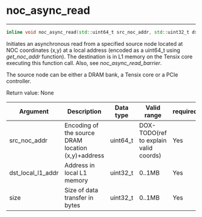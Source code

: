 # noc_async_read

---
```cpp
inline void noc_async_read(std::uint64_t src_noc_addr, std::uint32_t dst_local_l1_addr, std::uint32_t size)inline void noc_async_read(std::uint64_t src_noc_addr, std::uint32_t dst_local_l1_addr, std::uint32_t size)
```

Initiates an asynchronous read from a specified source node located at NOC coordinates (x,y) at a local address (encoded as a uint64_t using *get_noc_addr* function). The destination is in L1 memory on the Tensix core executing this function call. Also, see *noc_async_read_barrier*.

The source node can be either a DRAM bank, a Tensix core or a PCIe controller.

Return value: None

| Argument          | Description                                        | Data type      | Valid range                           | required       |
|-------------------|----------------------------------------------------|----------------|---------------------------------------|----------------|
| src_noc_addr      | Encoding of the source DRAM location (x,y)+address | uint64_t       | DOX-TODO(ref to explain valid coords) | Yes            |
| dst_local_l1_addr | Address in local L1 memory                         | uint32_t       | 0..1MB                                | Yes            |
| size              | Size of data transfer in bytes                     | uint32_t       | 0..1MB                                | Yes            |
